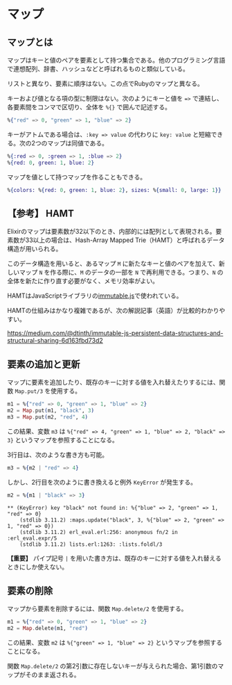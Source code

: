# マップ

## マップとは

マップはキーと値のペアを要素として持つ集合である。他のプログラミング言語で連想配列、辞書、ハッシュなどと呼ばれるものと類似している。

リストと異なり、要素に順序はない。この点でRubyのマップと異なる。

キーおよび値となる項の型に制限はない。次のようにキーと値を `=>` で連結し、各要素間をコンマで区切り、全体を `%{}` で囲んで記述する。

```elixir
%{"red" => 0, "green" => 1, "blue" => 2}
```

キーがアトムである場合は、`:key => value` の代わりに `key: value` と短縮できる。次の2つのマップは同値である。

```elixir
%{:red => 0, :green => 1, :blue => 2}
%{red: 0, green: 1, blue: 2}
```

マップを値として持つマップを作ることもできる。

```elixir
%{colors: %{red: 0, green: 1, blue: 2}, sizes: %{small: 0, large: 1}}
```

## 【参考】 HAMT

Elixirのマップは要素数が32以下のとき、内部的には配列として表現される。要素数が33以上の場合は、Hash-Array Mapped Trie（HAMT）と呼ばれるデータ構造が用いられる。

このデータ構造を用いると、あるマップ `M` に新たなキーと値のペアを加えて、新しいマップ `N` を作る際に、`M` のデータの一部を `N` で再利用できる。つまり、`N` の全体を新たに作り直す必要がなく、メモリ効率がよい。

HAMTはJavaScriptライブラリの[immutable.js](https://immutable-js.github.io/immutable-js/)で使われている。

HAMTの仕組みはかなり複雑であるが、次の解説記事（英語）が比較的わかりやすい。

https://medium.com/@dtinth/immutable-js-persistent-data-structures-and-structural-sharing-6d163fbd73d2

## 要素の追加と更新

マップに要素を追加したり、既存のキーに対する値を入れ替えたりするには、関数 `Map.put/3` を使用する。

```elixir
m1 = %{"red" => 0, "green" => 1, "blue" => 2}
m2 = Map.put(m1, "black", 3)
m3 = Map.put(m2, "red", 4)
```

この結果、変数 `m3` は `%{"red" => 4, "green" => 1, "blue" => 2, "black" => 3}` というマップを参照することになる。

3行目は、次のような書き方も可能。

```elixir
m3 = %{m2 | "red" => 4}
```

しかし、2行目を次のように書き換えると例外 `KeyError` が発生する。

```elixir
m2 = %{m1 | "black" => 3}
```

```
** (KeyError) key "black" not found in: %{"blue" => 2, "green" => 1, "red" => 0}
    (stdlib 3.11.2) :maps.update("black", 3, %{"blue" => 2, "green" => 1, "red" => 0})
    (stdlib 3.11.2) erl_eval.erl:256: anonymous fn/2 in :erl_eval.expr/5
    (stdlib 3.11.2) lists.erl:1263: :lists.foldl/3
```

**【重要】** パイプ記号 `|` を用いた書き方は、既存のキーに対する値を入れ替えるときにしか使えない。

## 要素の削除

マップから要素を削除するには、関数 `Map.delete/2` を使用する。

```elixir
m1 = %{"red" => 0, "green" => 1, "blue" => 2}
m2 = Map.delete(m1, "red")
```

この結果、変数 `m2` は `%{"green" => 1, "blue" => 2}` というマップを参照することになる。

関数 `Map.delete/2` の第2引数に存在しないキーが与えられた場合、第1引数のマップがそのまま返される。

